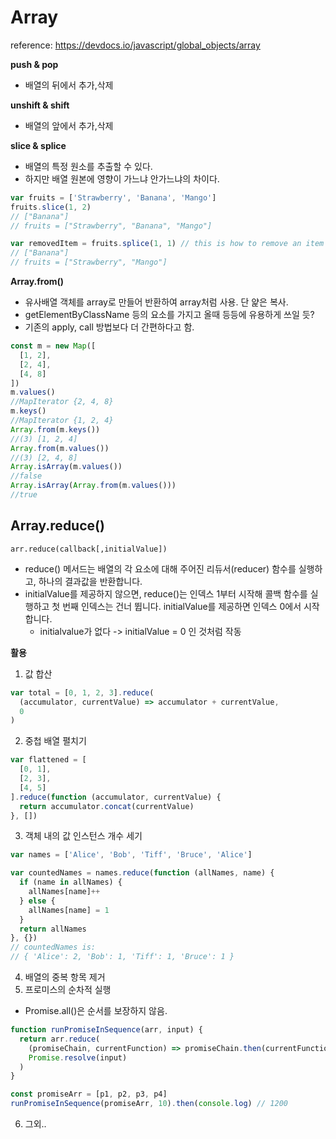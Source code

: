 # Array

reference: <https://devdocs.io/javascript/global_objects/array>

**push & pop**

- 배열의 뒤에서 추가,삭제

**unshift & shift**

- 배열의 앞에서 추가,삭제

**slice & splice**

- 배열의 특정 원소를 추출할 수 있다.
- 하지만 배열 원본에 영향이 가느냐 안가느냐의 차이다.

```js
var fruits = ['Strawberry', 'Banana', 'Mango']
fruits.slice(1, 2)
// ["Banana"]
// fruits = ["Strawberry", "Banana", "Mango"]

var removedItem = fruits.splice(1, 1) // this is how to remove an item
// ["Banana"]
// fruits = ["Strawberry", "Mango"]
```

**Array.from()**

- 유사배열 객체를 array로 만들어 반환하여 array처럼 사용. 단 얉은 복사.
- getElementByClassName 등의 요소를 가지고 올때 등등에 유용하게 쓰일 듯?
- 기존의 apply, call 방법보다 더 간편하다고 함.

```js
const m = new Map([
  [1, 2],
  [2, 4],
  [4, 8]
])
m.values()
//MapIterator {2, 4, 8}
m.keys()
//MapIterator {1, 2, 4}
Array.from(m.keys())
//(3) [1, 2, 4]
Array.from(m.values())
//(3) [2, 4, 8]
Array.isArray(m.values())
//false
Array.isArray(Array.from(m.values()))
//true
```

## **Array.reduce()**

`arr.reduce(callback[,initialValue])`

- reduce() 메서드는 배열의 각 요소에 대해 주어진 리듀서(reducer) 함수를 실행하고, 하나의 결과값을 반환합니다.
- initialValue를 제공하지 않으면, reduce()는 인덱스 1부터 시작해 콜백 함수를 실행하고 첫 번째 인덱스는 건너 뜁니다. initialValue를 제공하면 인덱스 0에서 시작합니다.
  - initialvalue가 없다 -> initialValue = 0 인 것처럼 작동

**활용**

1. 값 합산

```js
var total = [0, 1, 2, 3].reduce(
  (accumulator, currentValue) => accumulator + currentValue,
  0
)
```

2. 중첩 배열 펼치기

```js
var flattened = [
  [0, 1],
  [2, 3],
  [4, 5]
].reduce(function (accumulator, currentValue) {
  return accumulator.concat(currentValue)
}, [])
```

3. 객체 내의 값 인스턴스 개수 세기

```js
var names = ['Alice', 'Bob', 'Tiff', 'Bruce', 'Alice']

var countedNames = names.reduce(function (allNames, name) {
  if (name in allNames) {
    allNames[name]++
  } else {
    allNames[name] = 1
  }
  return allNames
}, {})
// countedNames is:
// { 'Alice': 2, 'Bob': 1, 'Tiff': 1, 'Bruce': 1 }
```

4. 배열의 중복 항목 제거
5. 프로미스의 순차적 실행

- Promise.all()은 순서를 보장하지 않음.

```js
function runPromiseInSequence(arr, input) {
  return arr.reduce(
    (promiseChain, currentFunction) => promiseChain.then(currentFunction),
    Promise.resolve(input)
  )
}

const promiseArr = [p1, p2, p3, p4]
runPromiseInSequence(promiseArr, 10).then(console.log) // 1200
```

6. 그외..
